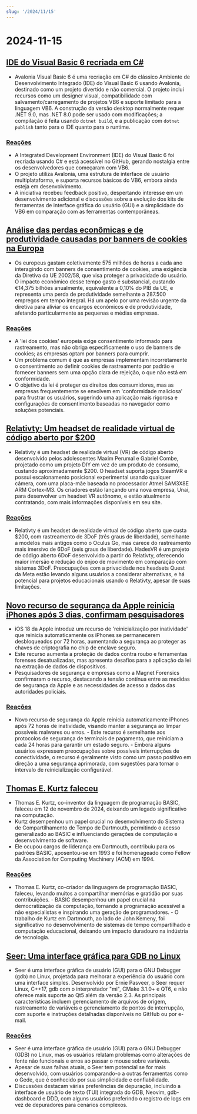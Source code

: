 ```yaml
---
slug: '/2024/11/15'
---
```


# 2024-11-15

## [IDE do Visual Basic 6 recriada em C#](https://github.com/BAndysc/AvaloniaVisualBasic6)

- Avalonia Visual Basic 6 é uma recriação em C# do clássico Ambiente de Desenvolvimento Integrado (IDE) do Visual Basic 6 usando Avalonia, destinado como um projeto divertido e não comercial. O projeto inclui recursos como um designer visual, compatibilidade com salvamento/carregamento de projetos VB6 e suporte limitado para a linguagem VB6. A construção da versão desktop normalmente requer .NET 9.0, mas .NET 8.0 pode ser usado com modificações; a compilação é feita usando `dotnet build`, e a publicação com `dotnet publish` tanto para o IDE quanto para o runtime.

### [Reações](https://news.ycombinator.com/item?id=42141587)

- A Integrated Development Environment (IDE) do Visual Basic 6 foi recriada usando C# e está acessível no GitHub, gerando nostalgia entre os desenvolvedores que começaram com VB6.
- O projeto utiliza Avalonia, uma estrutura de interface de usuário multiplataforma, e suporta recursos básicos do VB6, embora ainda esteja em desenvolvimento.
- A iniciativa recebeu feedback positivo, despertando interesse em um desenvolvimento adicional e discussões sobre a evolução dos kits de ferramentas de interface gráfica do usuário (GUI) e a simplicidade do VB6 em comparação com as ferramentas contemporâneas.

## [Análise das perdas econômicas e de produtividade causadas por banners de cookies na Europa](https://legiscope.com/blog/hidden-productivity-drain-cookie-banners.html)

- Os europeus gastam coletivamente 575 milhões de horas a cada ano interagindo com banners de consentimento de cookies, uma exigência da Diretiva da UE 2002/58, que visa proteger a privacidade do usuário. O impacto econômico desse tempo gasto é substancial, custando €14,375 bilhões anualmente, equivalente a 0,10% do PIB da UE, e representa uma perda de produtividade semelhante a 287.500 empregos em tempo integral. Há um apelo por uma revisão urgente da diretiva para aliviar os encargos econômicos e de produtividade, afetando particularmente as pequenas e médias empresas.

### [Reações](https://news.ycombinator.com/item?id=42141843)

- A 'lei dos cookies' europeia exige consentimento informado para rastreamento, mas não obriga especificamente o uso de banners de cookies; as empresas optam por banners para cumprir.
- Um problema comum é que as empresas implementam incorretamente o consentimento ao definir cookies de rastreamento por padrão e fornecer banners sem uma opção clara de rejeição, o que não está em conformidade.
- O objetivo da lei é proteger os direitos dos consumidores, mas as empresas frequentemente se envolvem em 'conformidade maliciosa' para frustrar os usuários, sugerindo uma aplicação mais rigorosa e configurações de consentimento baseadas no navegador como soluções potenciais.

## [Relativty: Um headset de realidade virtual de código aberto por $200](https://www.relativty.com/)

- Relativty é um headset de realidade virtual (VR) de código aberto desenvolvido pelos adolescentes Maxim Perumal e Gabriel Combe, projetado como um projeto DIY em vez de um produto de consumo, custando aproximadamente $200. O headset suporta jogos SteamVR e possui escalonamento posicional experimental usando qualquer câmera, com uma placa-mãe baseada no processador Atmel SAM3X8E ARM Cortex-M3. Os criadores estão lançando uma nova empresa, Unai, para desenvolver um headset VR autônomo, e estão atualmente contratando, com mais informações disponíveis em seu site.

### [Reações](https://news.ycombinator.com/item?id=42143269)

- Relativty é um headset de realidade virtual de código aberto que custa $200, com rastreamento de 3DoF (três graus de liberdade), semelhante a modelos mais antigos como o Oculus Go, mas carece do rastreamento mais imersivo de 6DoF (seis graus de liberdade). HadesVR é um projeto de código aberto 6DoF desenvolvido a partir do Relativty, oferecendo maior imersão e redução do enjoo de movimento em comparação com sistemas 3DoF. Preocupações com a privacidade nos headsets Quest da Meta estão levando alguns usuários a considerar alternativas, e há potencial para projetos educacionais usando o Relativty, apesar de suas limitações.

## [Novo recurso de segurança da Apple reinicia iPhones após 3 dias, confirmam pesquisadores](https://techcrunch.com/2024/11/14/new-apple-security-feature-reboots-iphones-after-3-days-researchers-confirm/)

- iOS 18 da Apple introduz um recurso de 'reinicialização por inatividade' que reinicia automaticamente os iPhones se permanecerem desbloqueados por 72 horas, aumentando a segurança ao proteger as chaves de criptografia no chip de enclave seguro.
- Este recurso aumenta a proteção de dados contra roubo e ferramentas forenses desatualizadas, mas apresenta desafios para a aplicação da lei na extração de dados de dispositivos.
- Pesquisadores de segurança e empresas como a Magnet Forensics confirmaram o recurso, destacando a tensão contínua entre as medidas de segurança da Apple e as necessidades de acesso a dados das autoridades policiais.

### [Reações](https://news.ycombinator.com/item?id=42143265)

- Novo recurso de segurança da Apple reinicia automaticamente iPhones após 72 horas de inatividade, visando manter a segurança ao limpar possíveis malwares ou erros. - Este recurso é semelhante aos protocolos de segurança de terminais de pagamento, que reiniciam a cada 24 horas para garantir um estado seguro. - Embora alguns usuários expressem preocupações sobre possíveis interrupções de conectividade, o recurso é geralmente visto como um passo positivo em direção a uma segurança aprimorada, com sugestões para tornar o intervalo de reinicialização configurável.

## [Thomas E. Kurtz faleceu](https://computerhistory.org/blog/in-memoriam-thomas-e-kurtz-1928-2024/)

- Thomas E. Kurtz, co-inventor da linguagem de programação BASIC, faleceu em 12 de novembro de 2024, deixando um legado significativo na computação.
- Kurtz desempenhou um papel crucial no desenvolvimento do Sistema de Compartilhamento de Tempo de Dartmouth, permitindo o acesso generalizado ao BASIC e influenciando gerações de computação e desenvolvimento de software.
- Ele ocupou cargos de liderança em Dartmouth, contribuiu para os padrões BASIC, aposentou-se em 1993 e foi homenageado como Fellow da Association for Computing Machinery (ACM) em 1994.

### [Reações](https://news.ycombinator.com/item?id=42141761)

- Thomas E. Kurtz, co-criador da linguagem de programação BASIC, faleceu, levando muitos a compartilhar memórias e gratidão por suas contribuições. - BASIC desempenhou um papel crucial na democratização da computação, tornando a programação acessível a não especialistas e inspirando uma geração de programadores. - O trabalho de Kurtz em Dartmouth, ao lado de John Kemeny, foi significativo no desenvolvimento de sistemas de tempo compartilhado e computação educacional, deixando um impacto duradouro na indústria de tecnologia.

## [Seer: Uma interface gráfica para GDB no Linux](https://github.com/epasveer/seer)

- Seer é uma interface gráfica de usuário (GUI) para o GNU Debugger (gdb) no Linux, projetada para melhorar a experiência do usuário com uma interface simples. Desenvolvido por Ernie Pasveer, o Seer requer Linux, C++17, gdb com o interpretador "mi", CMake 3.1.0+ e QT6, e não oferece mais suporte ao Qt5 além da versão 2.3. As principais características incluem gerenciamento de arquivos de origem, rastreamento de variáveis e gerenciamento de pontos de interrupção, com suporte e instruções detalhadas disponíveis no GitHub ou por e-mail.

### [Reações](https://news.ycombinator.com/item?id=42146338)

- Seer é uma interface gráfica de usuário (GUI) para o GNU Debugger (GDB) no Linux, mas os usuários relatam problemas como alterações de fonte não funcionais e erros ao passar o mouse sobre variáveis.
- Apesar de suas falhas atuais, o Seer tem potencial se for mais desenvolvido, com usuários comparando-o a outras ferramentas como o Gede, que é conhecido por sua simplicidade e confiabilidade.
- Discussões destacam várias preferências de depuração, incluindo a interface de usuário de texto (TUI) integrada do GDB, Neovim, gdb-dashboard e DDD, com alguns usuários preferindo o registro de logs em vez de depuradores para cenários complexos.

<head>
  <meta property="og:title" content="IDE do Visual Basic 6 recriada em C#" />
  <meta property="og:type" content="website" />
  <meta property="og:image" content="https://og.cho.sh/api/og/?title=IDE%20do%20Visual%20Basic%206%20recriada%20em%20C%23&subheading=sexta-feira%2C%2015%20de%20novembro%20de%202024%3A%20Resumo%20do%20Hacker%20News" />
</head>
